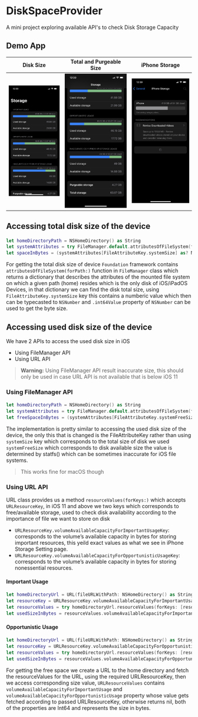 # DiskSpaceProvider

A mini project exploring available API's to check Disk Storage Capacity

## Demo App

|Disk Size|Total and Purgeable Size|iPhone Storage|
|---|---|---|
|![Importance Usage, Opportunistic Usage, Older Api Usage](storage.PNG "Importance Usage, Opportunistic Usage, Older Api Usage")|![Total size, Purgeable size](purge.PNG "Total size, Purgeable size")|![iPhoneStorage](iphonestorage.png "iPhoneStorage")|

## Accessing total disk size of the device

```swift
let homeDirectoryPath = NSHomeDirectory() as String
let systemAttributes = try FileManager.default.attributesOfFileSystem(forPath: homeDirectoryPath)
let spaceInBytes = (systemAttributes[FileAttributeKey.systemSize] as? NSNumber)?.int64Value
```

For getting the total disk size of device `Foundation` framework contains `attributesOfFileSystem(forPath:)` function in `FileManager` class which returns a dictionary that describes the attributes of the mounted file system on which a given path (home) resides which is the only disk of iOS/iPadOS Devices, in that dictionary we can find the disk total size, using `FileAttributeKey.systemSize` key this contains a numberic value which then can be typecasted to `NSNumber` and `.int64Value` property of `NSNumber` can be used to get the byte size.

## Accessing used disk size of the device

We have 2 APIs to access the used disk size in iOS

- Using FileManager API
- Using URL API

> **Warning:**
> Using FileManager API result inaccurate size, this should only be used in case URL API is not available that is below iOS 11

### Using FileManager API

```swift
let homeDirectoryPath = NSHomeDirectory() as String
let systemAttributes = try FileManager.default.attributesOfFileSystem(forPath: homeDirectoryPath)
let freeSpaceInBytes = (systemAttributes[FileAttributeKey.systemFreeSize] as? NSNumber)?.int64Value
```

The implementation is pretty similar to accessing the used disk size of the device, the only this that is changed is the  FileAttributeKey rather than using `systemSize` key which corresponds to the total size of disk we used `systemFreeSize` which corresponds to disk available size the value is determined by statfs() which can be sometimes inaccurate for iOS file systems.

> This works fine for macOS though

### Using URL API

URL class provides us a method `resourceValues(forKeys:)` which accepts `URLResourceKey`, in iOS 11 and above we two keys which corresponds to free/available storage, used to check disk availability according to the importance of file we want to store on disk
 - `URLResourceKey.volumeAvailableCapacityForImportantUsageKey`: corresponds to the volume’s available capacity in bytes for storing important resources, this yeild exact values as what we see in iPhone Storage Setting page.
 - `URLResourceKey.volumeAvailableCapacityForOpportunisticUsageKey`: corresponds to the volume’s available capacity in bytes for storing nonessential resources.


#### Important Usage

```swift
let homeDirectoryUrl = URL(fileURLWithPath: NSHomeDirectory() as String)
let resourceKey = URLResourceKey.volumeAvailableCapacityForImportantUsageKey
let resourceValues = try homeDirectoryUrl.resourceValues(forKeys: [resourceKey])
let usedSizeInBytes = resourceValues.volumeAvailableCapacityForImportantUsage
```

#### Opportunistic Usage

```swift
let homeDirectoryUrl = URL(fileURLWithPath: NSHomeDirectory() as String)
let resourceKey = URLResourceKey.volumeAvailableCapacityForOpportunisticUsageKey
let resourceValues = try homeDirectoryUrl.resourceValues(forKeys: [resourceKey])
let usedSizeInBytes = resourceValues.volumeAvailableCapacityForOpportunisticUsage
```

For getting the free space we create a URL to the home directory and fetch the resourceValues for the URL, using the required URLResourceKey, then we access corresponding size value, `URLResourceValues` contains `volumeAvailableCapacityForImportantUsage` and `volumeAvailableCapacityForOpportunisticUsage` property whose value gets fetched according to passed URLResourceKey, otherwise returns nil, both of the properties are Int64 and represents the size in bytes.
